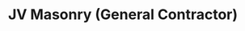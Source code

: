 ---
title: "JV Masonry (General Contractor)"
url: /knoxville/jv-masonry-general-contractor/
shop: hardware
---